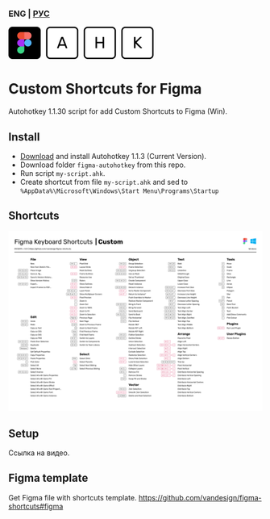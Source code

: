 ### ENG | [РУС](./README.md)
![Figma AHK logo](./figma-autohotkey.png)

# Custom Shortcuts for Figma
Autohotkey 1.1.30 script for add Custom Shortcuts to Figma (Win).

## Install
- [Download](https://www.autohotkey.com/) and install Autohotkey 1.1.3 (Current Version).
- Download folder `figma-autohotkey` from this repo.
- Run script `my-script.ahk`.
- Create shortcut from file `my-script.ahk` and sed to `%AppData%\Microsoft\Windows\Start Menu\Programs\Startup`

## Shortcuts
![Shortcuts](./figma-autohotkey/figma/figma-shortcuts-windows-custom.png)

## Setup
Ссылка на видео.

## Figma template
Get Figma file with shortcuts template.
https://github.com/vandesign/figma-shortcuts#figma
